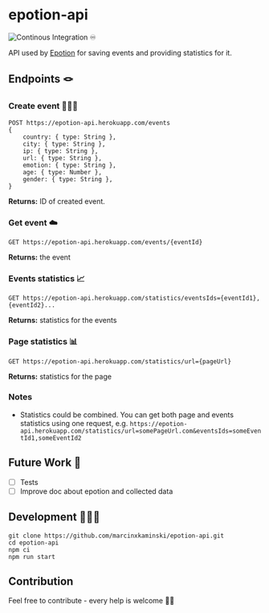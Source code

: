 # epotion-api

![Continous Integration ♾](https://github.com/marcinxkaminski/epotion-api/workflows/Continous%20Integration%20%E2%99%BE/badge.svg)

API used by [Epotion](https://github.com/marcinxkaminski/epotion) for saving events and providing statistics for it.

## Endpoints 🪢

### Create event 🧑🏻‍🎨

```
POST https://epotion-api.herokuapp.com/events
{
    country: { type: String },
    city: { type: String },
    ip: { type: String },
    url: { type: String },
    emotion: { type: String },
    age: { type: Number },
    gender: { type: String },
}
```

**Returns:** ID of created event.

### Get event ☁️

```
GET https://epotion-api.herokuapp.com/events/{eventId}
```

**Returns:** the event

### Events statistics 📈

```
GET https://epotion-api.herokuapp.com/statistics/eventsIds={eventId1},{eventId2}...
```

**Returns:** statistics for the events

### Page statistics 📊

```
GET https://epotion-api.herokuapp.com/statistics/url={pageUrl}
```

**Returns:** statistics for the page

### Notes

- Statistics could be combined. You can get both page and events statistics using one request, e.g. `https://epotion-api.herokuapp.com/statistics/url=somePageUrl.com&eventsIds=someEventId1,someEventId2`

## Future Work 🔮

- [ ] Tests
- [ ] Improve doc about epotion and collected data

## Development 👷🏼‍♂️

```
git clone https://github.com/marcinxkaminski/epotion-api.git
cd epotion-api
npm ci
npm run start
```

## Contribution

Feel free to contribute - every help is welcome 🙏🏻
